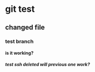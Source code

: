 # git test

## changed file

### test branch

#### is it working?

##### test ssh deleted will previous one work?